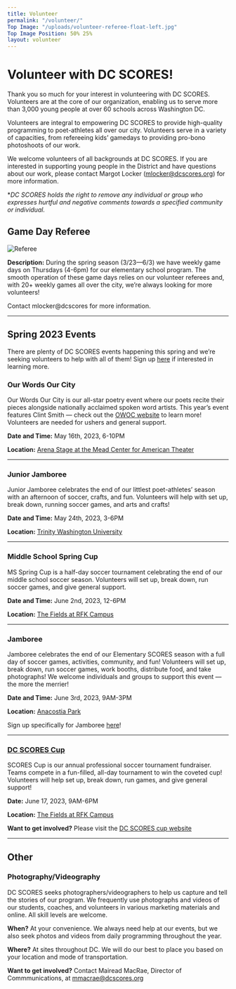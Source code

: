 ```yaml
---
title: Volunteer
permalink: "/volunteer/"
Top Image: "/uploads/volunteer-referee-float-left.jpg"
Top Image Position: 50% 25%
layout: volunteer
---
```


# Volunteer with DC SCORES!

Thank you so much for your interest in volunteering with DC SCORES. Volunteers are at the core of our organization, enabling us to serve more than 3,000 young people at over 60 schools across Washington DC.

Volunteers are integral to empowering DC SCORES to provide high-quality programming to poet-athletes all over our city. Volunteers serve in a variety of capacities, from refereeing kids’ gamedays to providing pro-bono photoshoots of our work.

We welcome volunteers of all backgrounds at DC SCORES. If you are interested in supporting young people in the District and have questions about our work, please contact Margot Locker (mlocker@dcscores.org) for more information.

\**DC SCORES holds the right to remove any individual or group who expresses hurtful and negative comments towards a specified community or individual.*

<span id="volunteer-referee"></span>

## Game Day Referee

![Referee](/uploads/volunteer-referee-float-left.jpg)

**Description:**
During the spring season (3/23—6/3) we have weekly game days on Thursdays (4-6pm) for our elementary school program. The smooth operation of these game days relies on our volunteer referees and, with 20\+ weekly games all over the city, we’re always looking for more volunteers!


Contact mlocker@dcscores for more information.

---

<span id="volunteer-special-events"></span>

## Spring 2023 Events

There are plenty of DC SCORES events happening this spring and we’re seeking volunteers to help with all of them! Sign up [here](https://docs.google.com/forms/d/1w19_UB0IXSaHN3kr0c08DBUIWHU29oh32W_KO5T_h0k/edit) if interested in learning more.

### Our Words Our City

Our Words Our City is our all-star poetry event where our poets recite their pieces alongside nationally acclaimed spoken word artists. This year’s event features Clint Smith — check out the [OWOC website](https://owoc.dcscores.org/) to learn more! Volunteers are needed for ushers and general support.

**Date and Time:** May 16th, 2023, 6-10PM

**Location:** [Arena Stage at the Mead Center for American Theater](https://goo.gl/maps/yJNZ3wxUawLDdM9K6)

---

### Junior Jamboree

Junior Jamboree celebrates the end of our littlest poet-athletes’ season with an afternoon of soccer, crafts, and fun. Volunteers will help with set up, break down, running soccer games, and arts and crafts!

**Date and Time:** May 24th, 2023, 3-6PM

**Location:** [Trinity Washington University](https://goo.gl/maps/KK4Rh3dhRm6itqR77)

---

### Middle School Spring Cup

MS Spring Cup is a half-day soccer tournament celebrating the end of our middle school soccer season. Volunteers will set up, break down, run soccer games, and give general support.

**Date and Time:** June 2nd, 2023, 12-6PM

**Location:** [The Fields at RFK Campus](https://goo.gl/maps/raW5gf5wrKawkttJ6)

---

### Jamboree

Jamboree celebrates the end of our Elementary SCORES season with a full day of soccer games, activities, community, and fun! Volunteers will set up, break down, run soccer games, work booths, distribute food, and take photographs! We welcome individuals and groups to support this event — the more the merrier!

**Date and Time:** June 3rd, 2023, 9AM-3PM

**Location:** [Anacostia Park](https://goo.gl/maps/ujGKFB4HrN3LqYpt7)

Sign up specifically for Jamboree [here](https://docs.google.com/forms/d/1mhu6GKCDouyj3Iq53z0rwmjHtOoTPyBunFXvSOEMWAw/edit)!

---

### [DC SCORES Cup](https://www.dcscorescup.org/)

SCORES Cup is our annual professional soccer tournament fundraiser. Teams compete in a fun-filled, all-day tournament to win the coveted cup! Volunteers will help set up, break down, run games, and give general support!

**Date:** June 17, 2023, 9AM-6PM

**Location:** [The Fields at RFK Campus](https://goo.gl/maps/ACnjqiZuBh7FWEzf7)

**Want to get involved?** Please visit the [DC SCORES cup website](https://cup.dcscores.org/)

---

<span id="volunteer-other"></span>

## Other

### Photography/Videography

DC SCORES seeks photographers/videographers to help us capture and tell the stories of our program. We frequently use photographs and videos of our students, coaches, and volunteers in various marketing materials and online. All skill levels are welcome.

**When?**
At your convenience. We always need help at our events, but we also seek photos and videos from daily programming throughout the year.

**Where?**
At sites throughout DC. We will do our best to place you based on your location and mode of transportation.

**Want to get involved?**
Contact Mairead MacRae, Director of Commmunications, at mmacrae@dcscores.org